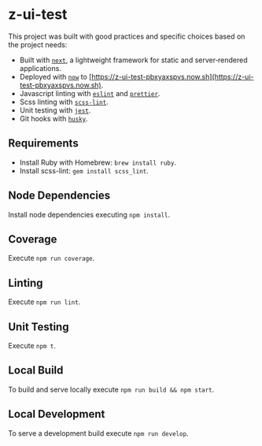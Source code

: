 # z-ui-test

This project was built with good practices and specific choices based on the project needs:
- Built with [`next`](https://nextjs.org/), a lightweight framework for static and server‑rendered applications.
- Deployed with [`now`](https://zeit.co/now) to [https://z-ui-test-pbxyaxspvs.now.sh](https://z-ui-test-pbxyaxspvs.now.sh).
- Javascript linting with [`eslint`](https://eslint.org/) and [`prettier`](https://github.com/prettier/prettier).
- Scss linting with [`scss-lint`](https://github.com/brigade/scss-lint).
- Unit testing with [`jest`](https://jestjs.io/).
- Git hooks with [`husky`](https://github.com/typicode/husky).

## Requirements
- Install Ruby with Homebrew: `brew install ruby`.
- Install scss-lint: `gem install scss_lint`.

## Node Dependencies
Install node dependencies executing `npm install`.

## Coverage
Execute `npm run coverage`.

## Linting
Execute `npm run lint`.

## Unit Testing
Execute `npm t`.

## Local Build
To build and serve locally execute `npm run build && npm start`.

## Local Development
To serve a development build execute `npm run develop`.
